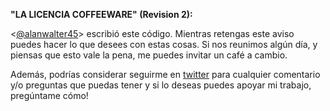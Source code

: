 **"LA LICENCIA COFFEEWARE" (Revision 2):**

<[@alanwalter45][1]> escribió este código. Mientras retengas este aviso puedes hacer lo que desees con estas cosas. Si nos reunimos algún día, y piensas que esto vale la pena, me puedes invitar un café a cambio.

Además, podrías considerar seguirme en [twitter][2] para cualquier comentario y/o preguntas que puedas tener y si lo deseas puedes apoyar mi trabajo, pregúntame cómo!


  [1]: https://alanwalter45.github.io/M4Bo
  [2]: https://twitter.com/alanwalter45 